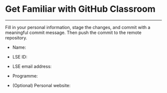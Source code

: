 # Get Familiar with GitHub Classroom
---

Fill in your personal information, stage the changes, and commit with a meaningful commit message.  Then push the commit to the remote repository.

* Name:

* LSE ID:

* LSE email address:

* Programme:

* (Optional) Personal website:
